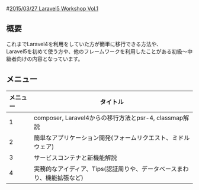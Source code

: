 #[2015/03/27 Laravel5 Workshop Vol.1](https://laravel.doorkeeper.jp/events/21695)

## 概要
これまでLaravel4を利用をしていた方が簡単に移行できる方法や、  
Laravel5を初めて使う方や、他のフレームワークを利用したことがある初級〜中級者向けの内容となっています。

## メニュー
| メニュー | タイトル |
|:-----------|------------|
| 1 | composer, Laravel4からの移行方法とpsr-4, classmap解説 |
| 2 | 簡単なアプリケーション開発(フォームリクエスト、ミドルウェア) |
| 3 | サービスコンテナと新機能解説 |
| 4 | 実務的なアイディア、Tips(認証周りや、データベースまわり、機能拡張など) |
